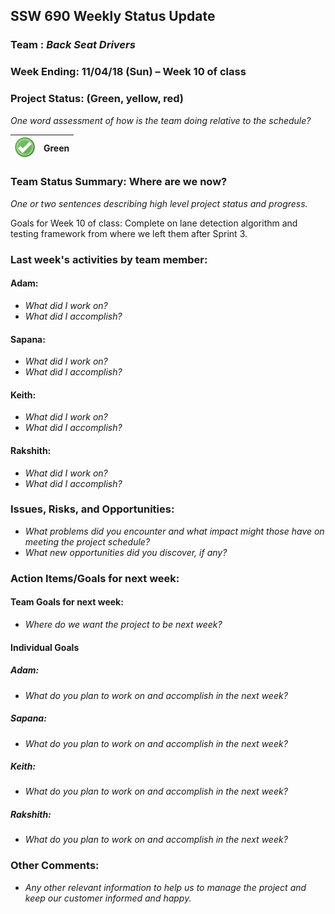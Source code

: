 ## SSW 690 Weekly Status Update 

### Team : _Back Seat Drivers_

### Week Ending: 11/04/18 (Sun) – Week 10 of class

### Project Status: (Green, yellow, red)

_One word assessment of how is the team doing relative to the schedule?_

| ![Green](https://github.com/Scarabyte/SSW690-Project/blob/master/docs/StatusUpdates/status_green.png?raw=true) | Green  |
| ----------- |:-----------:|

### Team Status Summary: Where are we now?

_One or two sentences describing high level project status and progress._

Goals for Week 10 of class:
Complete on lane detection algorithm and testing framework from where we left them after Sprint 3.

### Last week's activities by team member:

#### Adam:

* _What did I work on?_
* _What did I accomplish?_

#### Sapana:

* _What did I work on?_
* _What did I accomplish?_
  
#### Keith:

* _What did I work on?_
* _What did I accomplish?_

#### Rakshith:

* _What did I work on?_
* _What did I accomplish?_

### Issues, Risks, and Opportunities:

* _What problems did you encounter and what impact might those have on meeting the project schedule?_
* _What new opportunities did you discover, if any?_

### Action Items/Goals for next week:

#### Team Goals for next week:

* _Where do we want the project to be next week?_

#### Individual Goals

##### Adam:

* _What do you plan to work on and accomplish in the next week?_

##### Sapana:

* _What do you plan to work on and accomplish in the next week?_

##### Keith:

* _What do you plan to work on and accomplish in the next week?_

##### Rakshith:

* _What do you plan to work on and accomplish in the next week?_

### Other Comments:

* _Any other relevant information to help us to manage the project and keep our customer informed and happy._

